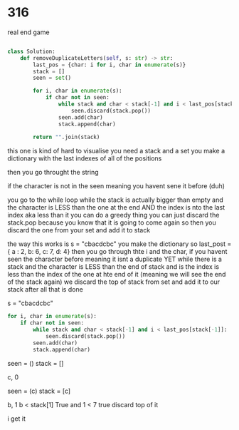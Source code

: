 # 316 

real end game 



```py

class Solution:
    def removeDuplicateLetters(self, s: str) -> str:
        last_pos = {char: i for i, char in enumerate(s)}
        stack = []
        seen = set()

        for i, char in enumerate(s):
            if char not in seen: 
                while stack and char < stack[-1] and i < last_pos[stack[-1]]:
                    seen.discard(stack.pop())
                seen.add(char)
                stack.append(char)
        
        return "".join(stack)
```

this one is kind of hard to visualise
you need a stack and a set
you make a dictionary with the last indexes of all of the positions 

then you go throught the string

if the character is not in the seen meaning you havent sene it before (duh)

you go to the while loop
while the stack is actually bigger than empty and the character is LESS than the one at the end AND the index is nto the last index aka less than it you 
can do a greedy thing 
you can just discard the stack.pop because you know that it is going to come again so then you discard the one from your set and add it to stack

the way this works is 
s = "cbacdcbc"
you make the dictionary so last_post = { a : 2, b: 6, c: 7, d: 4}
then you go through thte i and the char, if you havent seen the character before meaning it isnt a duplicate YET 
while there is a stack and the character is LESS than the end of stack and is the index is less than the index of the one at hte end of it (meaning we will see the end of the stack again) we discard the top of stack from set and add it to our stack after all that is done 

s = "cbacdcbc"
```py
for i, char in enumerate(s):
    if char not in seen: 
        while stack and char < stack[-1] and i < last_pos[stack[-1]]:
            seen.discard(stack.pop())
        seen.add(char)
        stack.append(char)
```

seen = ()
stack = []

c, 0

seen = (c)
stack = [c]

b, 1 
b < stack[1] True and 1 < 7 true
discard top of it 

i get it 